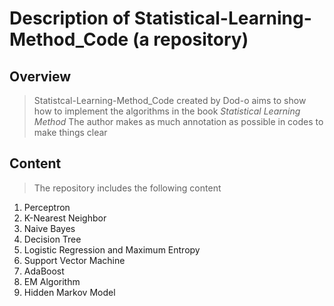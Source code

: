 # Description of Statistical-Learning-Method_Code (a repository)
## Overview
> Statistcal-Learning-Method_Code created by Dod-o aims to show how to implement the algorithms in the book *Statistical Learning Method*
> The author makes as much annotation as possible in codes to make things clear

## Content
> The repository includes the following content
1. Perceptron
2. K-Nearest Neighbor
3. Naive Bayes
4. Decision Tree
5. Logistic Regression and Maximum Entropy
6. Support Vector Machine
7. AdaBoost
8. EM Algorithm
9. Hidden Markov Model

